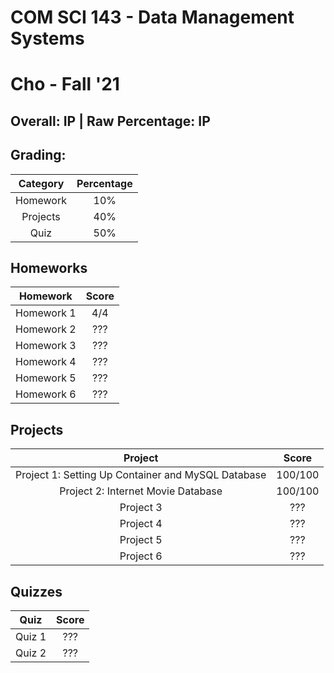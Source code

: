 # COM SCI 143 - Data Management Systems

# Cho - Fall '21

## Overall: IP | Raw Percentage: IP

## Grading:

| Category | Percentage |
| :------: | :--------: |
| Homework |    10%     |
| Projects |    40%     |
|   Quiz   |    50%     |

## Homeworks

|  Homework  | Score |
| :--------: | :---: |
| Homework 1 |  4/4  |
| Homework 2 |  ???  |
| Homework 3 |  ???  |
| Homework 4 |  ???  |
| Homework 5 |  ???  |
| Homework 6 |  ???  |

## Projects

|                      Project                       |  Score  |
| :------------------------------------------------: | :-----: |
| Project 1: Setting Up Container and MySQL Database | 100/100 |
|         Project 2: Internet Movie Database         | 100/100 |
|                     Project 3                      |   ???   |
|                     Project 4                      |   ???   |
|                     Project 5                      |   ???   |
|                     Project 6                      |   ???   |

## Quizzes

|  Quiz  | Score |
| :----: | :---: |
| Quiz 1 |  ???  |
| Quiz 2 |  ???  |

